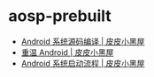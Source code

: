 aosp-prebuilt
=============
- [Android 系统源码编译 | 皮皮小黑屋](https://www.sunmoonblog.com/2024/07/17/build-aosp/)
- [重温 Android | 皮皮小黑屋](https://www.sunmoonblog.com/2024/07/19/android-review/)
- [Android 系统启动流程 | 皮皮小黑屋](https://www.sunmoonblog.com/2024/07/15/android-startup/)

